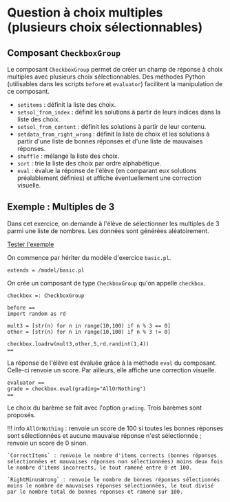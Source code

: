 # Question à choix multiples (plusieurs choix sélectionnables)

## Composant `CheckboxGroup`

Le composant `CheckboxGroup` permet de créer un champ de réponse à choix multiples avec plusieurs choix sélectionnables. Des méthodes Python (utilisables dans les scripts `before` et `evaluator`) facilitent la manipulation de ce composant.

  * `setitems` : définit la liste des choix.
  * `setsol_from_index` : définit les solutions à partir de leurs indices dans la liste des choix.
  * `setsol_from_content` : définit les solutions à partir de leur contenu.
  * `setdata_from_right_wrong` : définit la liste de choix et les solutions à partir d'une liste de bonnes réponses et d'une liste de mauvaises réponses.
  * `shuffle` : mélange la liste des choix.
  * `sort` : trie la liste des choix par ordre alphabétique.
  * `eval` : évalue la réponse de l'élève (en comparant eux solutions préalablement définies) et affiche éventuellement une correction visuelle.
 
    
## Exemple : Multiples de 3

Dans cet exercice, on demande à l'élève de sélectionner les multiples de 3 parmi une liste de nombres. Les données sont générées aléatoirement.

[Tester l'exemple](https://pl.u-pem.fr/filebrowser/demo/6926/)

On commence par hériter du modèle d'exercice `basic.pl`.

~~~
extends = /model/basic.pl
~~~

On crée un composant de type `CheckboxGroup` qu'on appelle `checkbox`.

~~~
checkbox =: CheckboxGroup
~~~

~~~
before ==
import random as rd

mult3 = [str(n) for n in range(10,100) if n % 3 == 0]
other = [str(n) for n in range(10,100) if n % 3 != 0]

checkbox.loadrw(mult3,other,5,rd.randint(1,4))
==
~~~

La réponse de l'élève est évaluée grâce à la méthode `eval` du composant. Celle-ci renvoie un score. Par ailleurs, elle affiche une correction visuelle.

~~~
evaluator ==
grade = checkbox.eval(grading="AllOrNothing")
==
~~~

Le choix du barème se fait avec l'option `grading`. Trois barèmes sont proposés.

!!! info
    `AllOrNothing` : renvoie un score de 100 si toutes les bonnes réponses sont sélectionnées et aucune mauvaise réponse n'est sélectionnée ; renvoie un score de 0 sinon.
    
    `CorrectItems` : renvoie le nombre d'items corrects (bonnes réponses sélectionnées et mauvaises réponses non sélectionnées) moins deux fois le nombre d'items incorrects, le tout ramené entre 0 et 100.
    
    `RightMinusWrong` : renvoie le nombre de bonnes réponses sélectionnés moins le nombre de mauvaises réponses sélectionnées, le tout divisé par le nombre total de bonnes réponses et ramené sur 100.

